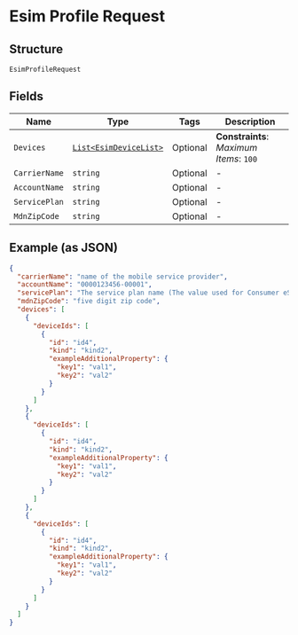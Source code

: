 
# Esim Profile Request

## Structure

`EsimProfileRequest`

## Fields

| Name | Type | Tags | Description |
|  --- | --- | --- | --- |
| `Devices` | [`List<EsimDeviceList>`](../../doc/models/esim-device-list.md) | Optional | **Constraints**: *Maximum Items*: `100` |
| `CarrierName` | `string` | Optional | - |
| `AccountName` | `string` | Optional | - |
| `ServicePlan` | `string` | Optional | - |
| `MdnZipCode` | `string` | Optional | - |

## Example (as JSON)

```json
{
  "carrierName": "name of the mobile service provider",
  "accountName": "0000123456-00001",
  "servicePlan": "The service plan name (The value used for Consumer eSIM for Enterprise will be HybridESim)",
  "mdnZipCode": "five digit zip code",
  "devices": [
    {
      "deviceIds": [
        {
          "id": "id4",
          "kind": "kind2",
          "exampleAdditionalProperty": {
            "key1": "val1",
            "key2": "val2"
          }
        }
      ]
    },
    {
      "deviceIds": [
        {
          "id": "id4",
          "kind": "kind2",
          "exampleAdditionalProperty": {
            "key1": "val1",
            "key2": "val2"
          }
        }
      ]
    },
    {
      "deviceIds": [
        {
          "id": "id4",
          "kind": "kind2",
          "exampleAdditionalProperty": {
            "key1": "val1",
            "key2": "val2"
          }
        }
      ]
    }
  ]
}
```

